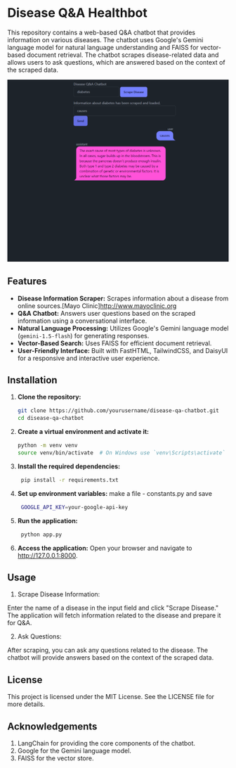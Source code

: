 # Disease Q&A Healthbot

This repository contains a web-based Q&A chatbot that provides information on various diseases. The chatbot uses Google's Gemini language model for natural language understanding and FAISS for vector-based document retrieval. The chatbot scrapes disease-related data and allows users to ask questions, which are answered based on the context of the scraped data.

![alt text](<Screenshot 2024-08-23 200058.png>)

## Features

- **Disease Information Scraper:** Scrapes information about a disease from online sources.[Mayo Clinic]http://www.mayoclinic.org
- **Q&A Chatbot:** Answers user questions based on the scraped information using a conversational interface.
- **Natural Language Processing:** Utilizes Google's Gemini language model (`gemini-1.5-flash`) for generating responses.
- **Vector-Based Search:** Uses FAISS for efficient document retrieval.
- **User-Friendly Interface:** Built with FastHTML, TailwindCSS, and DaisyUI for a responsive and interactive user experience.

## Installation

1. **Clone the repository:**

   ```bash
   git clone https://github.com/yourusername/disease-qa-chatbot.git
   cd disease-qa-chatbot

2. **Create a virtual environment and activate it:**

    ```bash
    python -m venv venv
    source venv/bin/activate  # On Windows use `venv\Scripts\activate`

3. **Install the required dependencies:**
   ```bash
    pip install -r requirements.txt

4. **Set up environment variables:**
    make a file - constants.py and save
   ```bash
    GOOGLE_API_KEY=your-google-api-key

5. **Run the application:**
   ```bash
    python app.py

6. **Access the application:**
    Open your browser and navigate to http://127.0.0.1:8000.


## Usage

1. Scrape Disease Information:

Enter the name of a disease in the input field and click "Scrape Disease."
The application will fetch information related to the disease and prepare it for Q&A.

2. Ask Questions:

After scraping, you can ask any questions related to the disease.
The chatbot will provide answers based on the context of the scraped data.    

## License
  This project is licensed under the MIT License. See the LICENSE file for more details.

## Acknowledgements
1. LangChain for providing the core components of the chatbot.
2. Google for the Gemini language model.
3. FAISS for the vector store.